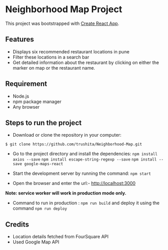 # Neighborhood Map Project

This project was bootstrapped with [Create React App](https://github.com/facebook/create-react-app).

## Features
 * Displays six recommended restaurant locations in pune
 * Filter these locations in a search bar
 * Get detailed information about the restaurant by clicking on either the marker on map or the restaurant name.

## Requirement
* Node.js
* npm package manager
* Any browser

## Steps to run the project

* Download or clone the repository in your computer:
```
$ git clone https://github.com/trushita/Neighborhood-Map.git
```
* Go to the project directory and install the dependencies:
`npm install axios --save`
`npm install escape-string-regexp --save`
`npm install --save google-maps-react`

* Start the development server by running the command:
`npm start`

* Open the browser and enter the url:- [http://localhost:3000](http://localhost:3000)

**Note: service worker will work in production mode only.**

* Command to run in production : `npm run build` and deploy it using the command `npm run deploy`


## Credits
* Location details fetched from FourSquare API
* Used Google Map API
